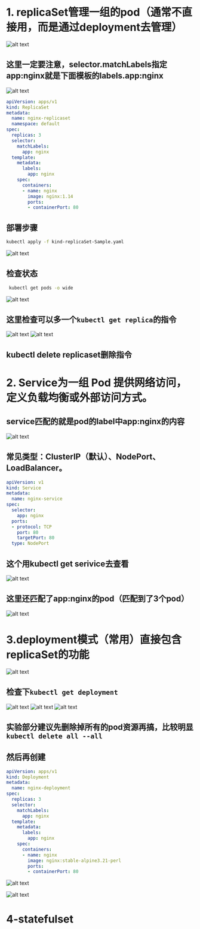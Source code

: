 # 1. replicaSet管理一组的pod（通常不直接用，而是通过deployment去管理）
![alt text](README_Images/5-pod的不同类型/image-1.png)
## 这里一定要注意，selector.matchLabels指定app:nginx就是下面模板的labels.app:nginx
![alt text](README_Images/5-pod的不同类型/image-6.png)
```yaml
apiVersion: apps/v1
kind: ReplicaSet
metadata:
  name: nginx-replicaset
  namespace: default
spec:
  replicas: 3
  selector:
    matchLabels:
      app: nginx
  template:
    metadata:
      labels:
        app: nginx
    spec:
      containers:
      - name: nginx
        image: nginx:1.14
        ports:
        - containerPort: 80
```
## 部署步骤
```sh
kubectl apply -f kind-replicaSet-Sample.yaml
```
![alt text](README_Images/5-pod的不同类型/image.png)
## 检查状态
```sh
 kubectl get pods -o wide
```
![alt text](README_Images/5-pod的不同类型/image-2.png)
## 这里检查可以多一个`kubectl get replica`的指令
![alt text](README_Images/5-pod的不同类型/image-3.png)
![alt text](README_Images/5-pod的不同类型/image-4.png)
## kubectl delete replicaset删除指令
# 2. Service为一组 Pod 提供网络访问，定义负载均衡或外部访问方式。
## service匹配的就是pod的label中app:nginx的内容
![alt text](README_Images/5-pod的不同类型/image-7.png)
## 常见类型：ClusterIP（默认）、NodePort、LoadBalancer。
```yaml
apiVersion: v1
kind: Service
metadata:
  name: nginx-service
spec:
  selector:
    app: nginx
  ports:
  - protocol: TCP
    port: 80
    targetPort: 80
  type: NodePort
```
## 这个用kubectl get serivice去查看
![alt text](README_Images/5-pod的不同类型/image-5.png)
## 这里还匹配了app:nginx的pod（匹配到了3个pod）
![alt text](README_Images/5-pod的不同类型/image-8.png)

# 3.deployment模式（常用）直接包含replicaSet的功能
![alt text](README_Images/5-pod的不同类型/image-9.png)


## 检查下`kubectl get deployment`
![alt text](README_Images/5-pod的不同类型/image-10.png)
![alt text](README_Images/5-pod的不同类型/image-11.png)
![alt text](README_Images/5-pod的不同类型/image-12.png)

## 实验部分建议先删除掉所有的pod资源再搞，比较明显`kubectl delete all --all`
## 然后再创建
```yaml
apiVersion: apps/v1
kind: Deployment
metadata:
  name: nginx-deployment
spec:
  replicas: 3
  selector:
    matchLabels:
      app: nginx
  template:
    metadata:
      labels:
        app: nginx
    spec:
      containers:
      - name: nginx
        image: nginx:stable-alpine3.21-perl
        ports:
        - containerPort: 80
```
![alt text](README_Images/5-pod的不同类型/image-13.png)

![alt text](README_Images/5-pod的不同类型/image-14.png)

# 4-statefulset
